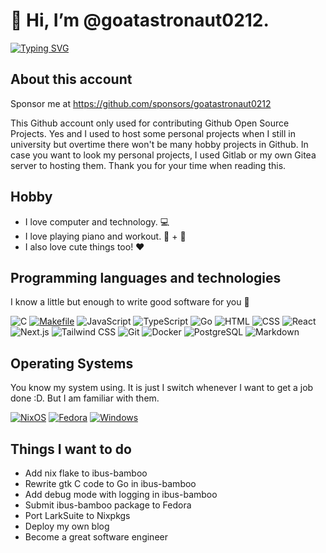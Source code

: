 # 👋 Hi, I’m @goatastronaut0212.

[![Typing SVG](https://readme-typing-svg.demolab.com?font=Fira+Code&weight=700&pause=1000&color=F6F6F6&background=FFB7C5&center=true&random=true&width=435&lines=goatastronaut0212;The+little+waltz;I+%3C3+Open+Source)](https://git.io/typing-svg)

## About this account

Sponsor me at https://github.com/sponsors/goatastronaut0212

This Github account only used for contributing Github Open Source Projects. Yes and I used to host some personal projects when I still in university but overtime there won't be many hobby projects in Github. In case you want to look my personal projects, I used Gitlab or my own Gitea server to hosting them. Thank you for your time when reading this.

## Hobby

- I love computer and technology. 💻
- I love playing piano and workout. 🎹 + 💪
- I also love cute things too! ❤️

## Programming languages and technologies

I know a little but enough to write good software for you 💝

![C](https://img.shields.io/badge/C-00599C?style=for-the-badge&logo=c&logoColor=white)
[![Makefile](https://img.shields.io/badge/Makefile-003366?style=for-the-badge&logo=gnu-make&logoColor=white)](https://www.gnu.org/software/make/)
![JavaScript](https://img.shields.io/badge/JavaScript-323330?style=for-the-badge&logo=javascript&logoColor=F7DF1E)
![TypeScript](https://img.shields.io/badge/TypeScript-007ACC?style=for-the-badge&logo=typescript&logoColor=white)
![Go](https://img.shields.io/badge/Go-00ADD8?style=for-the-badge&logo=go&logoColor=white)
![HTML](https://img.shields.io/badge/HTML5-E34F26?style=for-the-badge&logo=html5&logoColor=white)
![CSS](https://img.shields.io/badge/CSS-239120?&style=for-the-badge&logo=css3&logoColor=white)
![React](https://img.shields.io/badge/React-61DAFB?style=for-the-badge&logo=react&logoColor=white)
![Next.js](https://img.shields.io/badge/Next.js-000000?style=for-the-badge&logo=next.js&logoColor=white)
![Tailwind CSS](https://img.shields.io/badge/Tailwind_CSS-38B2AC?style=for-the-badge&logo=tailwind-css&logoColor=white)
![Git](https://img.shields.io/badge/Git-F05032?style=for-the-badge&logo=git&logoColor=white)
![Docker](https://img.shields.io/badge/Docker-2496ED?style=for-the-badge&logo=docker&logoColor=white)
![PostgreSQL](https://img.shields.io/badge/PostgreSQL-336791?style=for-the-badge&logo=postgresql&logoColor=white)
![Markdown](https://img.shields.io/badge/Markdown-000000?style=for-the-badge&logo=markdown&logoColor=white)

## Operating Systems

You know my system using. It is just I switch whenever I want to get a job done :D. But I am familiar with them.

[![NixOS](https://img.shields.io/badge/NixOS-5277C3?style=for-the-badge&logo=nixos&logoColor=white)](https://nixos.org/)
[![Fedora](https://img.shields.io/badge/Fedora-294172?style=for-the-badge&logo=fedora&logoColor=white)](https://getfedora.org/)
[![Windows](https://img.shields.io/badge/Windows-0078D6?style=for-the-badge&logo=windows&logoColor=white)](https://www.microsoft.com/windows)

## Things I want to do

- Add nix flake to ibus-bamboo
- Rewrite gtk C code to Go in ibus-bamboo
- Add debug mode with logging in ibus-bamboo
- Submit ibus-bamboo package to Fedora
- Port LarkSuite to Nixpkgs
- Deploy my own blog
- Become a great software engineer
